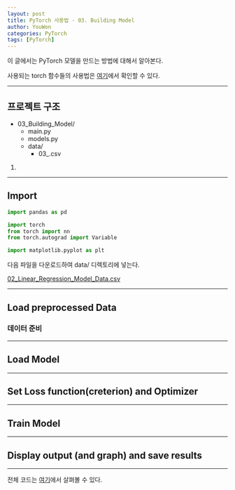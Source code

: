 ```yaml
---
layout: post
title: PyTorch 사용법 - 03. Building Model
author: YouWon
categories: PyTorch
tags: [PyTorch]
---
```


이 글에서는 PyTorch 모델을 만드는 방법에 대해서 알아본다.

사용되는 torch 함수들의 사용법은 [여기](https://greeksharifa.github.io/pytorch/2018/11/02/pytorch-usage-00-references/)에서 확인할 수 있다.

---

## 프로젝트 구조

- 03_Building_Model/
    - main.py
    - models.py
    - data/
        - 03_.csv

1. 

---

## Import

```python
import pandas as pd

import torch
from torch import nn
from torch.autograd import Variable

import matplotlib.pyplot as plt
```

다음 파일을 다운로드하여 data/ 디렉토리에 넣는다.

[02_Linear_Regression_Model_Data.csv](https://github.com/greeksharifa/Tutorial.code/blob/master/Python/PyTorch_Usage/data/02_Linear_Regression_Model_Data.csv)

---

## Load preprocessed Data

### 데이터 준비


---

## Load Model

---

## Set Loss function(creterion) and Optimizer

---

## Train Model


---

## Display output (and graph) and save results

---

전체 코드는 [여기]()에서 살펴볼 수 있다.
